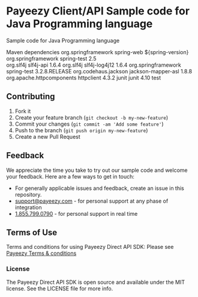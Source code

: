 # Payeezy Client/API Sample code for Java Programming language 
Sample code for Java Programming language 

Maven dependencies 
<dependencies>
	<dependency>
		<groupId>org.springframework</groupId>
		<artifactId>spring-web</artifactId>
		<version>${spring-version}</version>
	</dependency>
	<dependency>
		<groupId>org.springframework</groupId>
		<artifactId>spring-test</artifactId>
		<version>2.5</version>
	</dependency>  	
  	<dependency>
  		<groupId>org.slf4j</groupId>
  		<artifactId>slf4j-api</artifactId>
  		<version>1.6.4</version>
  	</dependency>
  	<dependency>
  		<groupId>org.slf4j</groupId>
  		<artifactId>slf4j-log4j12</artifactId>
  		<version>1.6.4</version>
  	</dependency>
  	<dependency>
  		<groupId>org.springframework</groupId>
  		<artifactId>spring-test</artifactId>
  		<version>3.2.8.RELEASE</version>
  	</dependency>
  	<dependency>
		<groupId>org.codehaus.jackson</groupId>
		<artifactId>jackson-mapper-asl</artifactId>
		<version>1.8.8</version>
    </dependency>
    <dependency>
		<groupId>org.apache.httpcomponents</groupId>
		<artifactId>httpclient</artifactId>
		<version>4.3.2</version>
    </dependency>
    <dependency>
  		<groupId>junit</groupId>
  		<artifactId>junit</artifactId>
  		<version>4.10</version>
  		<scope>test</scope>
     </dependency>
 </dependencies>
  

## Contributing

1. Fork it 
2. Create your feature branch (`git checkout -b my-new-feature`)
3. Commit your changes (`git commit -am 'Add some feature'`)
4. Push to the branch (`git push origin my-new-feature`)
5. Create a new Pull Request  

## Feedback
We appreciate the time you take to try out our sample code and welcome your feedback. Here are a few ways to get in touch:
* For generally applicable issues and feedback, create an issue in this repository.
* support@payeezy.com - for personal support at any phase of integration
* [1.855.799.0790](tel:+18557990790)  - for personal support in real time 

## Terms of Use
Terms and conditions for using Payeezy Direct API SDK: Please see [Payeezy Terms & conditions](https://developer.payeezy.com/terms-use)
 
### License
The Payeezy Direct API SDK is open source and available under the MIT license. See the LICENSE file for more info.
